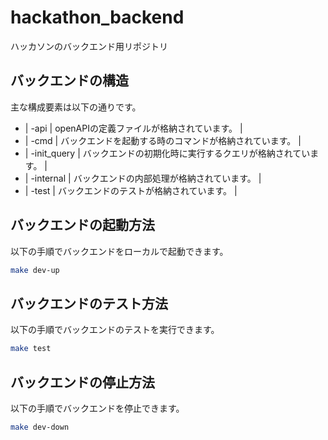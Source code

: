 # hackathon_backend
ハッカソンのバックエンド用リポジトリ

## バックエンドの構造
主な構成要素は以下の通りです。

- | -api | openAPIの定義ファイルが格納されています。 |
- | -cmd | バックエンドを起動する時のコマンドが格納されています。 |
- | -init_query | バックエンドの初期化時に実行するクエリが格納されています。 |
- | -internal | バックエンドの内部処理が格納されています。 |
- | -test | バックエンドのテストが格納されています。 |

## バックエンドの起動方法
以下の手順でバックエンドをローカルで起動できます。 
```bash
make dev-up
```

## バックエンドのテスト方法
以下の手順でバックエンドのテストを実行できます。
```bash
make test
```

## バックエンドの停止方法
以下の手順でバックエンドを停止できます。
```bash
make dev-down
```
